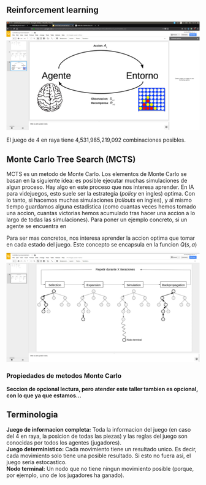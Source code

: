 
## Reinforcement learning

![alt text](https://github.com/Danielhp95/mcts-workshop/blob/master/images/RL-diagram.png "Diagrama Reinforcement Learning")


El juego de 4 en raya tiene 4,531,985,219,092 combinaciones posibles.

## Monte Carlo Tree Search (MCTS)

MCTS es un metodo de Monte Carlo. Los elementos de Monte Carlo se basan en la siguiente idea: es posible ejecutar muchas simulaciones de algun proceso. Hay algo en este proceso que nos interesa aprender. En IA para videjuegos, esto suele ser la estrategia (*policy* en ingles) optima. Con lo tanto, si hacemos muchas simulaciones (*rollouts* en ingles), y al mismo tiempo guardamos alguna estadistica (como cuantas veces hemos tomado una accion, cuantas victorias hemos acumulado tras hacer una accion a lo largo de todas las simulaciones). Para poner un ejemplo concreto, si un agente se encuentra en

Para ser mas concretos, nos interesa aprender la accion optima que tomar en cada estado del juego. Este concepto se encapsula en la funcion $Q(s,a)$

![alt text](https://github.com/Danielhp95/mcts-workshop/blob/master/images/UCT-diagram.png "Diagrama MCTS-UCT")
  

### Propiedades de metodos Monte Carlo

**Seccion de opcional lectura, pero atender este taller tambien es opcional, con lo que ya que estamos...**


## Terminologia
**Juego de informacion completa:** Toda la informacion del juego (en caso del 4 en raya, la posicion de todas las piezas) y las reglas del juego son conocidas por todos los agentes (jugadores).    
**Juego deterministico:** Cada movimiento tiene un resultado unico. Es decir, cada movimiento solo tiene una posible resultado. Si esto no fuera asi, el juego seria estocastico.    
**Nodo terminal:** Un nodo que no tiene ningun movimiento posible (porque, por ejemplo, uno de los jugadores ha ganado).
